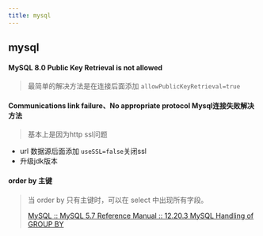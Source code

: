 ```yaml
---
title: mysql
---
```

## mysql
#### MySQL 8.0 Public Key Retrieval is not allowed

> 最简单的解决方法是在连接后面添加 `allowPublicKeyRetrieval=true`

#### Communications link failure、No appropriate protocol Mysql连接失败解决方法

> 基本上是因为http ssl问题

- url 数据源后面添加 `useSSL=false`关闭ssl
- 升级jdk版本

#### order by 主键

> 当 order by 只有主键时，可以在 select 中出现所有字段。
>
> [MySQL :: MySQL 5.7 Reference Manual :: 12.20.3 MySQL Handling of GROUP BY](https://dev.mysql.com/doc/refman/5.7/en/group-by-handling.html)

